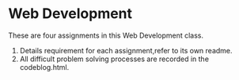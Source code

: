 # Web Development
These are four assignments in this Web Development class.
1. Details requirement for each assignment,refer to its own readme.
2. All difficult problem solving processes are recorded in the codeblog.html.